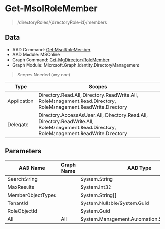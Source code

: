# Get-MsolRoleMember

> /directoryRoles/{directoryRole-id}/members

## Data

+ AAD Command: [Get-MsolRoleMember](https://docs.microsoft.com/en-us/powershell/module/MSOnline/Get-MsolRoleMember)
+ AAD Module: MSOnline
+ Graph Command: [Get-MgDirectoryRoleMember](https://docs.microsoft.com/en-us/powershell/module/Microsoft.Graph.Identity.DirectoryManagement/Get-MgDirectoryRoleMember)
+ Graph Module: Microsoft.Graph.Identity.DirectoryManagement

> Scopes Needed (any one)

|Type|Scopes|
|---|---|
|Application|Directory.Read.All, Directory.ReadWrite.All, RoleManagement.Read.Directory, RoleManagement.ReadWrite.Directory|
|Delegate|Directory.AccessAsUser.All, Directory.Read.All, Directory.ReadWrite.All, RoleManagement.Read.Directory, RoleManagement.ReadWrite.Directory|

## Parameters

|AAD Name|Graph Name|AAD Type|Graph Type|Infos|
|---|---|---|---|---|
|SearchString||System.String|||
|MaxResults||System.Int32|||
|MemberObjectTypes||System.String[]|||
|TenantId||System.Nullable/System.Guid|||
|RoleObjectId||System.Guid|||
|All|All|System.Management.Automation.SwitchParameter|System.Management.Automation.SwitchParameter||

